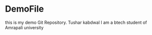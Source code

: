 # DemoFile 

this is my demo Git Repository.
Tushar kabdwal
 I am a btech student of Amrapali university
